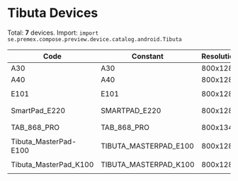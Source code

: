 # Tibuta Devices

Total: **7** devices. Import: `import se.premex.compose.preview.device.catalog.android.Tibuta`

| Code | Constant | Resolution | DPI | Compose Spec | Preview Usage |
|------|----------|------------|-----|-------------|---------------|
| A30 | A30 | 800x1280 | 160 | `spec:width=800px,height=1280px,dpi=160` | `@Preview(device = Tibuta.A30)` |
| A40 | A40 | 800x1280 | 160 | `spec:width=800px,height=1280px,dpi=160` | `@Preview(device = Tibuta.A40)` |
| E101 | E101 | 800x1280 | 160 | `spec:width=800px,height=1280px,dpi=160` | `@Preview(device = Tibuta.E101)` |
| SmartPad_E220 | SMARTPAD_E220 | 800x1280 | 160 | `spec:width=800px,height=1280px,dpi=160` | `@Preview(device = Tibuta.SMARTPAD_E220)` |
| TAB_868_PRO | TAB_868_PRO | 800x1340 | 240 | `spec:width=800px,height=1340px,dpi=240` | `@Preview(device = Tibuta.TAB_868_PRO)` |
| Tibuta_MasterPad-E100 | TIBUTA_MASTERPAD_E100 | 800x1280 | 186 | `spec:width=800px,height=1280px,dpi=186` | `@Preview(device = Tibuta.TIBUTA_MASTERPAD_E100)` |
| Tibuta_MasterPad_K100 | TIBUTA_MASTERPAD_K100 | 800x1280 | 160 | `spec:width=800px,height=1280px,dpi=160` | `@Preview(device = Tibuta.TIBUTA_MASTERPAD_K100)` |

<!-- Generated automatically. Do not edit manually. -->

